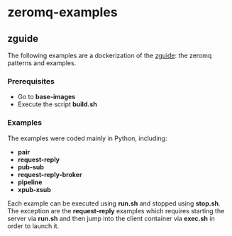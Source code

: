 # zeromq-examples

## zguide
The following examples are a dockerization of the [zguide](https://zguide.zeromq.org/): the zeromq patterns and examples.

### Prerequisites
* Go to **base-images**
* Execute the script **build.sh**

### Examples
The examples were coded mainly in Python, including:
* **pair**
* **request-reply**
* **pub-sub**
* **request-reply-broker**
* **pipeline**
* **xpub-xsub**

Each example can be executed using **run.sh** and stopped using **stop.sh**. The exception are the **request-reply** examples which requires starting the server via **run.sh** and then jump into the client container via **exec.sh** in order to launch it.


